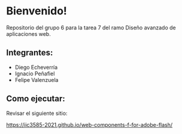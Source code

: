 # Bienvenido!

Repositorio del grupo 6 para la tarea 7 del ramo Diseño avanzado de aplicaciones web.

## Integrantes:
- Diego Echeverría
- Ignacio Peñafiel
- Felipe Valenzuela

## Como ejecutar:

Revisar el siguiente sitio:



https://iic3585-2021.github.io/web-components-f-for-adobe-flash/